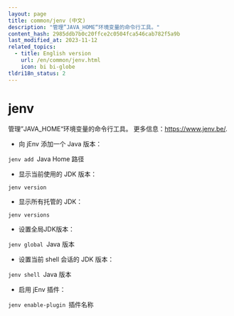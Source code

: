 ```yaml
---
layout: page
title: common/jenv (中文)
description: "管理”JAVA_HOME“环境变量的命令行工具。"
content_hash: 2985ddb7b0c20ffce2c0504fca546cab782f5a9b
last_modified_at: 2023-11-12
related_topics:
  - title: English version
    url: /en/common/jenv.html
    icon: bi bi-globe
tldri18n_status: 2
---
```

# jenv

管理”JAVA_HOME“环境变量的命令行工具。
更多信息：<https://www.jenv.be/>.

- 向 jEnv 添加一个 Java 版本：

`jenv add `<span class="tldr-var badge badge-pill bg-dark-lm bg-white-dm text-white-lm text-dark-dm font-weight-bold">Java Home 路径</span>

- 显示当前使用的 JDK 版本：

`jenv version`

- 显示所有托管的 JDK：

`jenv versions`

- 设置全局JDK版本：

`jenv global `<span class="tldr-var badge badge-pill bg-dark-lm bg-white-dm text-white-lm text-dark-dm font-weight-bold">Java 版本</span>

- 设置当前 shell 会话的 JDK 版本：

`jenv shell `<span class="tldr-var badge badge-pill bg-dark-lm bg-white-dm text-white-lm text-dark-dm font-weight-bold">Java 版本</span>

- 启用 jEnv 插件：

`jenv enable-plugin `<span class="tldr-var badge badge-pill bg-dark-lm bg-white-dm text-white-lm text-dark-dm font-weight-bold">插件名称</span>
